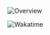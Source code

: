 
![Overview](https://github-readme-stats.vercel.app/api?username=Threeot&include_all_commits=true&count_private=true&title_color=CC88BB&text_color=885566&bg_color=20,F2FBFF,E6F8FF,FFE6EB,FFF2F5)

![Wakatime](https://github-readme-stats.vercel.app/api/wakatime?username=Threeot&title_color=CC88BB&text_color=885566&bg_color=20,F2FBFF,E6F8FF,FFE6EB,FFF2F5)
